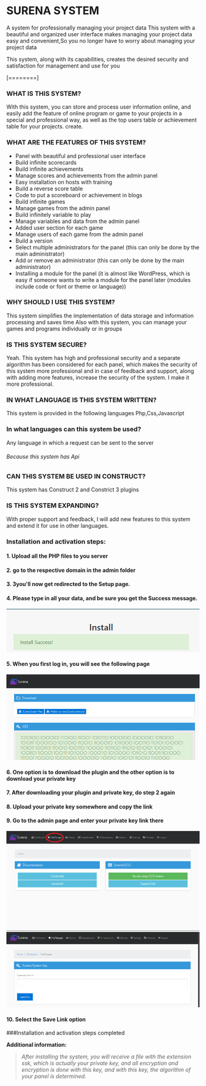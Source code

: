# SURENA SYSTEM

A system for professionally managing your project data
This system with a beautiful and organized user interface makes managing your project data easy and convenient,So you no longer have to worry about managing your project data

This system, along with its capabilities, creates the desired security and satisfaction for management and use for you

[========]
### WHAT IS THIS SYSTEM?
With this system, you can store and process user information online, and easily add the feature of online program or game to your projects in a special and professional way, as well as the top users table or achievement table for your projects. create.

### WHAT ARE THE FEATURES OF THIS SYSTEM?
- Panel with beautiful and professional user interface
- Build infinite scorecards
- Build infinite achievements
- Manage scores and achievements from the admin panel
- Easy installation on hosts with training
- Build a reverse score table
- Code to put a scoreboard or achievement in blogs
- Build infinite games
- Manage games from the admin panel
- Build infinitely variable to play
- Manage variables and data from the admin panel
- Added user section for each game
- Manage users of each game from the admin panel
- Build a version
- Select multiple administrators for the panel (this can only be done by the main administrator)
- Add or remove an administrator (this can only be done by the main administrator)
- Installing a module for the panel (it is almost like WordPress, which is easy if someone wants to write a module for the panel later (modules include code or font or theme or language))

### WHY SHOULD I USE THIS SYSTEM?
This system simplifies the implementation of data storage and information processing and saves time
Also with this system, you can manage your games and programs individually or in groups

### IS THIS SYSTEM SECURE?
Yeah. This system has high and professional security and a separate algorithm has been considered for each panel, which makes the security of this system more professional and in case of feedback and support, along with adding more features, increase the security of the system. I make it more professional.

### IN WHAT LANGUAGE IS THIS SYSTEM WRITTEN?
This system is provided in the following languages
Php,Css,Javascript

### In what languages can this system be used?
Any language in which a request can be sent to the server
###### Because this system has Api

### CAN THIS SYSTEM BE USED IN CONSTRUCT?
This system has Construct 2 and Constrict 3 plugins

### IS THIS SYSTEM EXPANDING?
With proper support and feedback, I will add new features to this system and extend it for use in other languages.

### Installation and activation steps:
#### 1.	Upload all the PHP files to you server
#### 2.	go to the respective domain in the admin folder
#### 3.	3you'll now get redirected to the Setup page.
#### 4.	Please type in all your data, and be sure you get the Success message.
![](https://github.com/SurenaMHZ/surena_system/blob/main/%D8%AA%D8%B5%D8%A7%D9%88%DB%8C%D8%B1/Screenshot%20(88).png)
#### 5.	When you first log in, you will see the following page
![](https://github.com/SurenaMHZ/surena_system/blob/main/%D8%AA%D8%B5%D8%A7%D9%88%DB%8C%D8%B1/Screenshot%20(85).png)
#### 6.	One option is to download the plugin and the other option is to download your private key
#### 7.	After downloading your plugin and private key, do step 2 again
#### 8.	Upload your private key somewhere and copy the link
#### 9.	Go to the admin page and enter your private key link there
![](https://github.com/SurenaMHZ/surena_system/blob/main/%D8%AA%D8%B5%D8%A7%D9%88%DB%8C%D8%B1/Screenshot%20(89).png)
![](https://github.com/SurenaMHZ/surena_system/blob/main/%D8%AA%D8%B5%D8%A7%D9%88%DB%8C%D8%B1/Screenshot%20(87).png)
#### 10.	Select the Save Link option
###Installation and activation steps completed

**Additional information:**
> *After installing the system, you will receive a file with the extension ssk, which is actually your private key, and all encryption and encryption is done with this key, and with this key, the algorithm of your panel is determined.*


